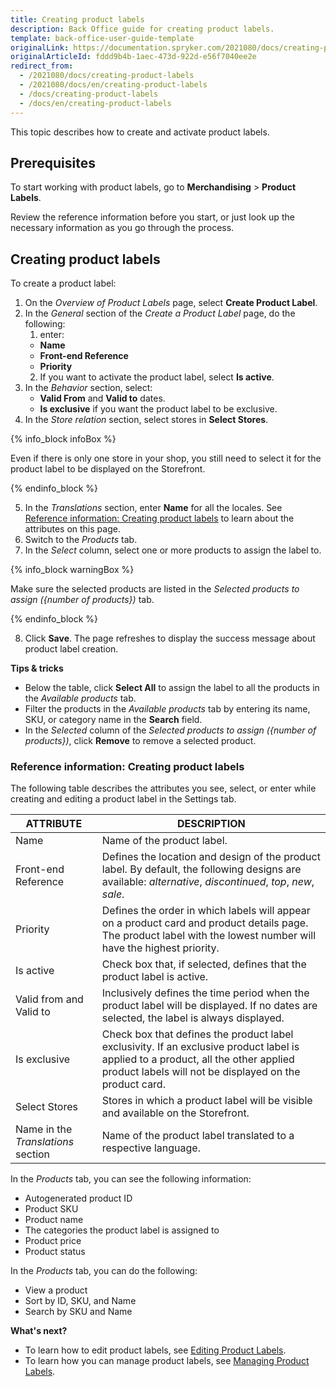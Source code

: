 ```yaml
---
title: Creating product labels
description: Back Office guide for creating product labels.
template: back-office-user-guide-template
originalLink: https://documentation.spryker.com/2021080/docs/creating-product-labels
originalArticleId: fddd9b4b-1aec-473d-922d-e56f7040ee2e
redirect_from:
  - /2021080/docs/creating-product-labels
  - /2021080/docs/en/creating-product-labels
  - /docs/creating-product-labels
  - /docs/en/creating-product-labels
---
```


This topic describes how to create and activate product labels.

## Prerequisites

To start working with product labels, go to **Merchandising** > **Product Labels**.

Review the reference information before you start, or just look up the necessary information as you go through the process.

## Creating product labels

To create a product label:
1. On the *Overview of Product Labels* page, select **Create Product Label**.
2. In the *General* section of the *Create a Product Label* page, do the following:
    1. enter:
    * **Name**
    * **Front-end Reference**
    * **Priority**
    2. If you want to activate the product label, select **Is active**.
3. In the *Behavior* section, select:
    * **Valid From** and **Valid to** dates.
    * **Is exclusive** if you want the product label to be exclusive.
4. In the *Store relation* section, select stores in **Select Stores**.

{% info_block infoBox %}

Even if there is only one store in your shop, you still need to select it for the product label to be displayed on the Storefront.

{% endinfo_block %}

5. In the *Translations* section, enter **Name** for all the locales.
See [Reference information: Creating product labels](#reference-information-creating-product-labels) to learn about the attributes on this page.
6. Switch to the *Products* tab.
7. In the *Select* column, select one or more products to assign the label to.

{% info_block warningBox %}

Make sure the selected products are listed in the *Selected products to assign ({number of products})* tab.

{% endinfo_block %}

8. Click **Save**.
The page refreshes to display the success message about product label creation.

**Tips & tricks**
* Below the table, click **Select All** to assign the label to all the products in the *Available products* tab.
* Filter the products in the *Available products* tab by entering its name, SKU, or category name in the **Search** field.
* In the *Selected* column of the *Selected products to assign ({number of products})*, click **Remove** to remove a selected product.

### Reference information: Creating product labels

The following table describes the attributes you see, select, or enter while creating and editing a product label in the Settings tab.

| ATTRIBUTE | DESCRIPTION |
| --- | --- |
| Name | Name of the product label. |
| Front-end Reference | Defines the location and design of the product label. By default, the following designs are available: *alternative*, *discontinued*, *top*, *new*, *sale*. |
| Priority | Defines the order in which labels will appear on a product card and product details page. The product label with the lowest number will have the highest priority. |
| Is active | Check box that, if selected, defines that the product label is active.  |
| Valid from and Valid to | Inclusively defines the time period when the product label will be displayed. If no dates are selected, the label is always displayed. |
| Is exclusive | Check box that defines the product label exclusivity. If an exclusive product label is applied to a product, all the other applied product labels will not be displayed on the product card. |
| Select Stores | Stores in which a product label will be visible and available on the Storefront. |
| Name in the *Translations* section | Name of the product label translated to a respective language. |


In the *Products* tab, you can see the following information:

* Autogenerated product ID
* Product SKU
* Product name
* The categories the product label is assigned to
* Product price
* Product status

In the *Products* tab, you can do the following:

* View a product
* Sort by ID, SKU, and Name
* Search by SKU and Name

**What's next?**

* To learn how to edit product labels, see [Editing Product Labels](/docs/scos/user/back-office-user-guides/{{page.version}}/merchandising/product-labels/managing-product-labels.html#editing-product-labels).
* To learn how you can manage product labels, see [Managing Product Labels](/docs/scos/user/back-office-user-guides/{{page.version}}/merchandising/product-labels/managing-product-labels.html).
